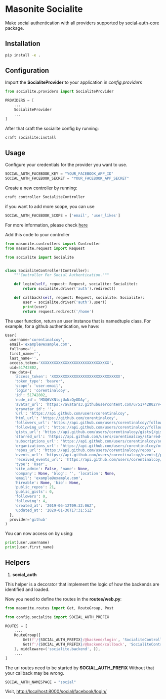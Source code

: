# Masonite Socialite
Make social authentication with all providers supported by 
[social-auth-core](https://github.com/python-social-auth/social-core) package.

## Installation

```bash
pip install -e .
```

## Configuration
Import the **SocialiteProvider** to your application in *config.providers*

```python
from socialite.providers import SocialiteProvider

PROVIDERS = [
    ...
    SocialiteProvider
    ...
]
```

After that craft the socialite config by running:
```bash
craft socialite:install
```

## Usage
Configure your credentials for the provider you want to use.

```python
SOCIAL_AUTH_FACEBOOK_KEY = "YOUR_FACEBOOK_APP_ID"
SOCIAL_AUTH_FACEBOOK_SECRET = "YOUR_FACEBOOK_APP_SECRET"
```

Create a new controller by running:

```bash
craft controller SocialiteController
```
if you want to add more scope, you can use 

```python
SOCIAL_AUTH_FACEBOOK_SCOPE = ['email', 'user_likes']
```

For more information, please check [here](https://python-social-auth-docs.readthedocs.io/en/latest/backends/index.html)

Add this code to your controller

```python
from masonite.controllers import Controller
from masonite.request import Request

from socialite import Socialite


class SocialiteController(Controller):
    """Controller For Social Authentication."""

    def login(self, request: Request, socialite: Socialite):
        return socialite.driver('auth').redirect()

    def callback(self, request: Request, socialite: Socialite):
        user = socialite.driver('auth').user()
        print(user)
        return request.redirect('/home')
```

The user function, return an user instance that is namedtuple class. 
For example, for a github authentication, we have:

```python
User(
  username='corentinalcoy', 
  email='example@example.com', 
  fullname='', 
  first_name='', 
  last_name='', 
  access_token='XXXXXXXXXXXXXXXXXXXXXXXXXXXXXXX',
  uid=51742802, 
  raw_data={
    'access_token': 'XXXXXXXXXXXXXXXXXXXXXXXXXXXXXXX', 
    'token_type': 'bearer', 
    'scope': 'user:email', 
    'login': 'corentinalcoy', 
    'id': 51742802, 
    'node_id': 'MDQ6VXNlcjUxNzQyODAy', 
    'avatar_url': 'https://avatars3.githubusercontent.com/u/51742802?v=4', 
    'gravatar_id': '', 
    'url': 'https://api.github.com/users/corentinalcoy', 
    'html_url': 'https://github.com/corentinalcoy', 
    'followers_url': 'https://api.github.com/users/corentinalcoy/followers', 
    'following_url': 'https://api.github.com/users/corentinalcoy/following{/other_user}', 
    'gists_url': 'https://api.github.com/users/corentinalcoy/gists{/gist_id}', 
    'starred_url': 'https://api.github.com/users/corentinalcoy/starred{/owner}{/repo}', 	
    'subscriptions_url': 'https://api.github.com/users/corentinalcoy/subscriptions', 
    'organizations_url': 'https://api.github.com/users/corentinalcoy/orgs', 
    'repos_url': 'https://api.github.com/users/corentinalcoy/repos', 
    'events_url': 'https://api.github.com/users/corentinalcoy/events{/privacy}', 
    'received_events_url': 'https://api.github.com/users/corentinalcoy/received_events', 
    'type': 'User', 
    'site_admin': False, 'name': None, 
    'company': None, 'blog': '', 'location': None, 
    'email': 'example@example.com', 
    'hireable': None, 'bio': None, 
    'public_repos': 21, 
    'public_gists': 0, 
    'followers': 0, 
    'following': 4, 
    'created_at': '2019-06-12T09:32:06Z', 
    'updated_at': '2020-01-30T17:31:51Z'
  }, 
  provider='github'
)
```

You can now access on by using:
```python
print(user.username)
print(user.first_name)
```

## Helpers
1. **social_auth**

This helper is a decorator that implement the logic of how the backends are 
identified and loaded.


Now you need to define the routes in the **routes/web.py**:

```python
from masonite.routes import Get, RouteGroup, Post

from config.socialite import SOCIAL_AUTH_PREFIX

ROUTES = [
    ....
    RouteGroup([
        Get(f'/{SOCIAL_AUTH_PREFIX}/@backend/login', 'SocialiteController@auth'),
        Get(f'/{SOCIAL_AUTH_PREFIX}/@backend/callback', 'SocialiteController@callback'),
    ], middleware=('socialite.backend', )),
    ....
]

```

The uri routes need to be started by **SOCIAL_AUTH_PREFIX**
Without that your callback may be wrong.

```python
SOCIAL_AUTH_NAMESPACE = "social"
```

Visit, [http://localhost:8000/social/facebook/login/](http://localhost:8000/social/facebook/login/)
